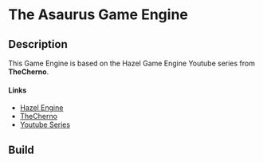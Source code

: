 # The Asaurus Game Engine

## Description
This Game Engine is based on the Hazel Game Engine Youtube series from **TheCherno**.

#### Links
* [Hazel Engine](https://github.com/TheCherno/Hazel)
* [TheCherno](https://www.youtube.com/user/TheChernoProject)
* [Youtube Series](https://www.youtube.com/playlist?list=PLlrATfBNZ98dC-V-N3m0Go4deliWHPFwT)

## Build

